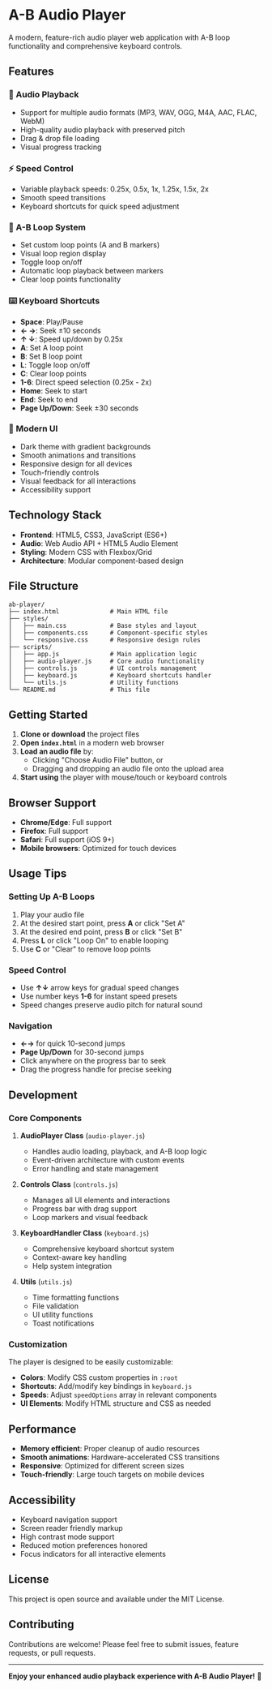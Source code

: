 # A-B Audio Player

A modern, feature-rich audio player web application with A-B loop functionality and comprehensive keyboard controls.

## Features

### 🎵 Audio Playback
- Support for multiple audio formats (MP3, WAV, OGG, M4A, AAC, FLAC, WebM)
- High-quality audio playback with preserved pitch
- Drag & drop file loading
- Visual progress tracking

### ⚡ Speed Control
- Variable playback speeds: 0.25x, 0.5x, 1x, 1.25x, 1.5x, 2x
- Smooth speed transitions
- Keyboard shortcuts for quick speed adjustment

### 🔄 A-B Loop System
- Set custom loop points (A and B markers)
- Visual loop region display
- Toggle loop on/off
- Automatic loop playback between markers
- Clear loop points functionality

### ⌨️ Keyboard Shortcuts
- **Space**: Play/Pause
- **← →**: Seek ±10 seconds
- **↑ ↓**: Speed up/down by 0.25x
- **A**: Set A loop point
- **B**: Set B loop point  
- **L**: Toggle loop on/off
- **C**: Clear loop points
- **1-6**: Direct speed selection (0.25x - 2x)
- **Home**: Seek to start
- **End**: Seek to end
- **Page Up/Down**: Seek ±30 seconds

### 🎨 Modern UI
- Dark theme with gradient backgrounds
- Smooth animations and transitions
- Responsive design for all devices
- Touch-friendly controls
- Visual feedback for all interactions
- Accessibility support

## Technology Stack

- **Frontend**: HTML5, CSS3, JavaScript (ES6+)
- **Audio**: Web Audio API + HTML5 Audio Element
- **Styling**: Modern CSS with Flexbox/Grid
- **Architecture**: Modular component-based design

## File Structure

```
ab-player/
├── index.html              # Main HTML file
├── styles/
│   ├── main.css            # Base styles and layout
│   ├── components.css      # Component-specific styles
│   └── responsive.css      # Responsive design rules
├── scripts/
│   ├── app.js              # Main application logic
│   ├── audio-player.js     # Core audio functionality
│   ├── controls.js         # UI controls management
│   ├── keyboard.js         # Keyboard shortcuts handler
│   └── utils.js            # Utility functions
└── README.md               # This file
```

## Getting Started

1. **Clone or download** the project files
2. **Open `index.html`** in a modern web browser
3. **Load an audio file** by:
   - Clicking "Choose Audio File" button, or
   - Dragging and dropping an audio file onto the upload area
4. **Start using** the player with mouse/touch or keyboard controls

## Browser Support

- **Chrome/Edge**: Full support
- **Firefox**: Full support  
- **Safari**: Full support (iOS 9+)
- **Mobile browsers**: Optimized for touch devices

## Usage Tips

### Setting Up A-B Loops
1. Play your audio file
2. At the desired start point, press **A** or click "Set A"
3. At the desired end point, press **B** or click "Set B"
4. Press **L** or click "Loop On" to enable looping
5. Use **C** or "Clear" to remove loop points

### Speed Control
- Use **↑↓** arrow keys for gradual speed changes
- Use number keys **1-6** for instant speed presets
- Speed changes preserve audio pitch for natural sound

### Navigation
- **←→** for quick 10-second jumps
- **Page Up/Down** for 30-second jumps
- Click anywhere on the progress bar to seek
- Drag the progress handle for precise seeking

## Development

### Core Components

1. **AudioPlayer Class** (`audio-player.js`)
   - Handles audio loading, playback, and A-B loop logic
   - Event-driven architecture with custom events
   - Error handling and state management

2. **Controls Class** (`controls.js`)
   - Manages all UI elements and interactions
   - Progress bar with drag support
   - Loop markers and visual feedback

3. **KeyboardHandler Class** (`keyboard.js`)
   - Comprehensive keyboard shortcut system
   - Context-aware key handling
   - Help system integration

4. **Utils** (`utils.js`)
   - Time formatting functions
   - File validation
   - UI utility functions
   - Toast notifications

### Customization

The player is designed to be easily customizable:

- **Colors**: Modify CSS custom properties in `:root`
- **Shortcuts**: Add/modify key bindings in `keyboard.js`
- **Speeds**: Adjust `speedOptions` array in relevant components
- **UI Elements**: Modify HTML structure and CSS as needed

## Performance

- **Memory efficient**: Proper cleanup of audio resources
- **Smooth animations**: Hardware-accelerated CSS transitions
- **Responsive**: Optimized for different screen sizes
- **Touch-friendly**: Large touch targets on mobile devices

## Accessibility

- Keyboard navigation support
- Screen reader friendly markup
- High contrast mode support
- Reduced motion preferences honored
- Focus indicators for all interactive elements

## License

This project is open source and available under the MIT License.

## Contributing

Contributions are welcome! Please feel free to submit issues, feature requests, or pull requests.

---

**Enjoy your enhanced audio playback experience with A-B Audio Player!** 🎵
